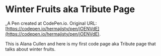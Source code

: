 # Winter Fruits aka Tribute Page
 _A Pen created at CodePen.io. Original URL: [https://codepen.io/hermajisty/pen/jOENVdE](https://codepen.io/hermajisty/pen/jOENVdE).

 This is Alana Cullen and here is my first code page aka Tribute page that talks about winter fruits.